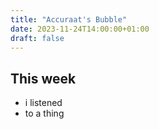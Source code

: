 ```yaml
---
title: "Accuraat's Bubble"
date: 2023-11-24T14:00:00+01:00
draft: false
---
```


## This week
- i listened
- to a thing
